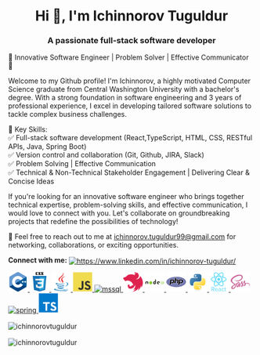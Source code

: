<h1 align="center">Hi 👋, I'm Ichinnorov Tuguldur</h1>
<h3 align="center">A passionate full-stack software developer</h3>
<p>🌟 Innovative Software Engineer | Problem Solver | Effective Communicator 🌟<br/>

Welcome to my Github profile! I'm Ichinnorov, a highly motivated Computer Science graduate from Central Washington University with a bachelor's degree. With a strong foundation in software engineering and 3 years of professional experience, I excel in developing tailored software solutions to tackle complex business challenges.<br/>

🚀 Key Skills:<br/>
✅ Full-stack software development (React,TypeScript, HTML, CSS, RESTful APIs, Java, Spring Boot) <br/>
✅ Version control and collaboration (Git, Github, JIRA, Slack)<br/>
✅ Problem Solving | Effective Communication<br/>
✅ Technical & Non-Technical Stakeholder Engagement | Delivering Clear & Concise Ideas<br/>


If you're looking for an innovative software engineer who brings together technical expertise, problem-solving skills, and effective communication, I would love to connect with you. Let's collaborate on groundbreaking projects that redefine the possibilities of technology!<br/>

📩 Feel free to reach out to me at ichinnorov.tuguldur99@gmail.com for networking, collaborations, or exciting opportunities.</p>

<p align="left">
<span> <b>Connect with me:</b></span>
<a href="https://linkedin.com/in/https://www.linkedin.com/in/ichinnorov-tuguldur/" target="blank"><img align="center" src="https://raw.githubusercontent.com/rahuldkjain/github-profile-readme-generator/master/src/images/icons/Social/linked-in-alt.svg" alt="https://www.linkedin.com/in/ichinnorov-tuguldur/" height="30" width="40" /></a>
</p>

</a> <a href="https://www.w3schools.com/cpp/" target="_blank" rel="noreferrer"> <img src="https://raw.githubusercontent.com/devicons/devicon/master/icons/cplusplus/cplusplus-original.svg" alt="cplusplus" width="40" height="40"/> </a> <a href="https://www.w3schools.com/css/" target="_blank" rel="noreferrer"> <img src="https://raw.githubusercontent.com/devicons/devicon/master/icons/css3/css3-original-wordmark.svg" alt="css3" width="40" height="40"/> </a> <a href="https://www.java.com" target="_blank" rel="noreferrer"> <img src="https://raw.githubusercontent.com/devicons/devicon/master/icons/java/java-original.svg" alt="java" width="40" height="40"/> </a> <a href="https://developer.mozilla.org/en-US/docs/Web/JavaScript" target="_blank" rel="noreferrer"> <img src="https://raw.githubusercontent.com/devicons/devicon/master/icons/javascript/javascript-original.svg" alt="javascript" width="40" height="40"/> </a> <a href="https://www.microsoft.com/en-us/sql-server" target="_blank" rel="noreferrer"> <img src="https://www.svgrepo.com/show/303229/microsoft-sql-server-logo.svg" alt="mssql" width="40" height="40"/> </a> <a href="https://nestjs.com/" target="_blank" rel="noreferrer"> <img src="https://raw.githubusercontent.com/devicons/devicon/master/icons/nestjs/nestjs-plain.svg" alt="nestjs" width="40" height="40"/> </a> <a href="https://nodejs.org" target="_blank" rel="noreferrer"> <img src="https://raw.githubusercontent.com/devicons/devicon/master/icons/nodejs/nodejs-original-wordmark.svg" alt="nodejs" width="40" height="40"/> </a> <a href="https://www.php.net" target="_blank" rel="noreferrer"> <img src="https://raw.githubusercontent.com/devicons/devicon/master/icons/php/php-original.svg" alt="php" width="40" height="40"/> </a> <a href="https://www.python.org" target="_blank" rel="noreferrer"> <img src="https://raw.githubusercontent.com/devicons/devicon/master/icons/python/python-original.svg" alt="python" width="40" height="40"/> </a> <a href="https://reactjs.org/" target="_blank" rel="noreferrer"> <img src="https://raw.githubusercontent.com/devicons/devicon/master/icons/react/react-original-wordmark.svg" alt="react" width="40" height="40"/> </a> <a href="https://sass-lang.com" target="_blank" rel="noreferrer"> <img src="https://raw.githubusercontent.com/devicons/devicon/master/icons/sass/sass-original.svg" alt="sass" width="40" height="40"/> </a> <a href="https://spring.io/" target="_blank" rel="noreferrer"> <img src="https://www.vectorlogo.zone/logos/springio/springio-icon.svg" alt="spring" width="40" height="40"/> </a> <a href="https://www.typescriptlang.org/" target="_blank" rel="noreferrer"> <img src="https://raw.githubusercontent.com/devicons/devicon/master/icons/typescript/typescript-original.svg" alt="typescript" width="40" height="40"/> </a> </p>




<!-- <p>------------------------------------------------------------------------------------</p> -->

<p><img align="center" src="https://github-readme-stats.vercel.app/api/top-langs?username=ichinnorovtuguldur&show_icons=true&locale=en&layout=compact" alt="ichinnorovtuguldur" /></p>

<p><img align="center" src="https://github-readme-streak-stats.herokuapp.com/?user=ichinnorovtuguldur&" alt="ichinnorovtuguldur" /></p>

